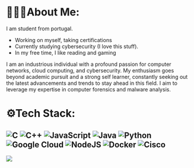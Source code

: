 # 🧑🏼‍💻About Me:
I am student from portugal.
  - Working on myself, taking certifications <br>
  - Currently studying cybersecurity (I love this stuff). <br>
  - In my free time, I like reading and gaming <br>
  
I am an industrious individual with a profound passion for computer networks, cloud computing, and cybersecurity. My enthusiasm goes beyond academic pursuit and a strong self learner, constantly seeking out the latest advancements and trends to stay ahead in this field. I aim to leverage my expertise in computer forensics and malware analysis.<br>



# ⚙️Tech Stack:
![C](https://img.shields.io/badge/c-%2300599C.svg?style=for-the-badge&logo=c&logoColor=white) ![C++](https://img.shields.io/badge/c++-%2300599C.svg?style=for-the-badge&logo=c%2B%2B&logoColor=white) ![JavaScript](https://img.shields.io/badge/javascript-%23323330.svg?style=for-the-badge&logo=javascript&logoColor=%23F7DF1E) ![Java](https://img.shields.io/badge/java-%23ED8B00.svg?style=for-the-badge&logo=openjdk&logoColor=white) ![Python](https://img.shields.io/badge/python-3670A0?style=for-the-badge&logo=python&logoColor=ffdd54) ![Google Cloud](https://img.shields.io/badge/GoogleCloud-%234285F4.svg?style=for-the-badge&logo=google-cloud&logoColor=white) ![NodeJS](https://img.shields.io/badge/node.js-6DA55F?style=for-the-badge&logo=node.js&logoColor=white) ![Docker](https://img.shields.io/badge/docker-%230db7ed.svg?style=for-the-badge&logo=docker&logoColor=white) ![Cisco](https://img.shields.io/badge/cisco-%23049fd9.svg?style=for-the-badge&logo=cisco&logoColor=black)
---
[![](https://visitcount.itsvg.in/api?id=Dr0rar&icon=0&color=0)](https://visitcount.itsvg.in)

<!-- Proudly created with GPRM ( https://gprm.itsvg.in ) -->
